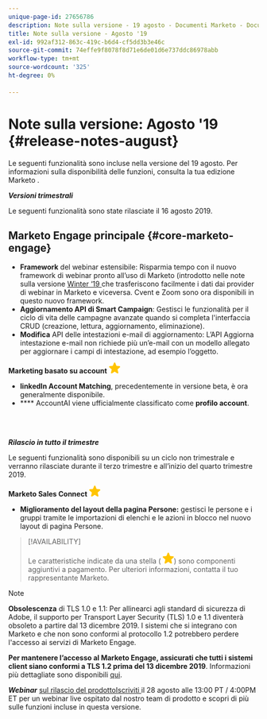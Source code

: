 ```yaml
---
unique-page-id: 27656786
description: Note sulla versione - 19 agosto - Documenti Marketo - Documentazione del prodotto
title: Note sulla versione - Agosto '19
exl-id: 992af312-863c-419c-b6d4-cf5dd3b3e46c
source-git-commit: 74effe9f8078f8d71e6de01d6e737ddc86978abb
workflow-type: tm+mt
source-wordcount: '325'
ht-degree: 0%

---
```


# Note sulla versione: Agosto &#39;19 {#release-notes-august}

Le seguenti funzionalità sono incluse nella versione del 19 agosto. Per informazioni sulla disponibilità delle funzioni, consulta la tua edizione Marketo .

**_Versioni trimestrali_**

Le seguenti funzionalità sono state rilasciate il 16 agosto 2019.

## Marketo Engage principale {#core-marketo-engage}

* **Framework** del webinar estensibile: Risparmia tempo con il nuovo framework di webinar pronto all’uso di Marketo (introdotto nelle note sulla versione  [Winter ‘19 ](/help/marketo/release-notes/2019/release-notes-winter-19.md) che trasferiscono facilmente i dati dai provider di webinar in Marketo e viceversa. Cvent e Zoom sono ora disponibili in questo nuovo framework.
* **Aggiornamento API di Smart Campaign**: Gestisci le funzionalità per il ciclo di vita delle campagne avanzate quando si completa l&#39;interfaccia CRUD (creazione, lettura, aggiornamento, eliminazione).
* **Modifica** API delle intestazioni e-mail di aggiornamento: L’API Aggiorna intestazione e-mail non richiede più un’e-mail con un modello allegato per aggiornare i campi di intestazione, ad esempio l’oggetto.

**Marketing basato su account** ![ (star)](assets/yellow-star.png)

* **linkedIn Account Matching**, precedentemente in versione beta, è ora generalmente disponibile.
* **** AccountAI viene ufficialmente classificato come  **profilo account**.

<br> 

**_Rilascio in tutto il trimestre_**

Le seguenti funzionalità sono disponibili su un ciclo non trimestrale e verranno rilasciate durante il terzo trimestre e all’inizio del quarto trimestre 2019.

**Marketo Sales Connect** ![ (stella)](assets/yellow-star.png)

* **Miglioramento del layout della pagina Persone:** gestisci le persone e i gruppi tramite le importazioni di elenchi e le azioni in blocco nel nuovo layout di pagina Persone.

>[!AVAILABILITY]
>
>Le caratteristiche indicate da una stella ( ![(star)](assets/yellow-star.png)) sono componenti aggiuntivi a pagamento. Per ulteriori informazioni, contatta il tuo rappresentante Marketo.

>[!NOTE]
>
>**Obsolescenza** di TLS 1.0 e 1.1: Per allinearci agli standard di sicurezza di Adobe, il supporto per Transport Layer Security (TLS) 1.0 e 1.1 diventerà obsoleto a partire dal 13 dicembre 2019. I sistemi che si integrano con Marketo e che non sono conformi al protocollo 1.2 potrebbero perdere l&#39;accesso ai servizi di Marketo Engage.
>
>**Per mantenere l’accesso al Marketo Engage, assicurati che tutti i sistemi client siano conformi a TLS 1.2 prima del 13 dicembre 2019**. Informazioni più dettagliate sono disponibili [qui](https://nation.marketo.com/docs/DOC-7059-tls-10-11-deprecation-faq).

**_Webinar_** [sul rilascio del prodottoIscriviti ](https://engage.marketo.com/August_19_Release_Webinar.html) il 28 agosto alle 13:00 PT / 4:00PM ET per un webinar live ospitato dal nostro team di prodotto e scopri di più sulle funzioni incluse in questa versione.
